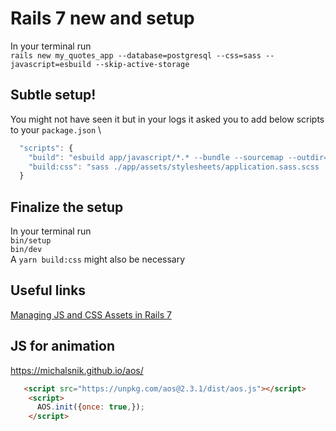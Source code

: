 
# Rails 7 new and setup

In your terminal run \
`rails new my_quotes_app --database=postgresql --css=sass --javascript=esbuild --skip-active-storage`

## Subtle setup!

You might not have seen it but in your logs it asked you to add below scripts to your `package.json` \
```javascript
  "scripts": {
    "build": "esbuild app/javascript/*.* --bundle --sourcemap --outdir=app/assets/builds",
    "build:css": "sass ./app/assets/stylesheets/application.sass.scss ./app/assets/builds/application.css --no-source-map --load-path=node_modules"
  }
```

## Finalize the setup
In your terminal run \
`bin/setup` \
`bin/dev` \
A `yarn build:css` might also be necessary

## Useful links
[Managing JS and CSS Assets in Rails 7](https://www.csalmeida.com/log/managing-js-and-css-assets-in-rails-7/)

## JS for animation
https://michalsnik.github.io/aos/
```html
   <script src="https://unpkg.com/aos@2.3.1/dist/aos.js"></script>
    <script>
      AOS.init({once: true,});
    </script>
```
